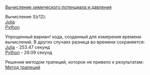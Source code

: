 [Вычисление химического потенциала и давления](https://github.com/kiryushasy/volterra/blob/main/fourie_mu_plessure.jl)

Вычисление S(r12):  
[Julia](https://github.com/kiryushasy/volterra/blob/main/fourier_Sr12.jl)  
[Python](https://github.com/kiryushasy/volterra/blob/main/fourier_Sr12.py)

Упрощенный вариант кода, созданный для измерения времени вычислений. В других случаях разница во времени сохраняется:  
[Julia](https://github.com/kiryushasy/volterra/blob/main/time.jl) - 253.47 секунд  
[Python](https://github.com/kiryushasy/volterra/blob/main/time.py) - 26.09 секунд


Решение методом трапеций, которое не привело к результатам:  
[Метод трапеций](https://github.com/kiryushasy/volterra/blob/main/trapezoidal.jl)
